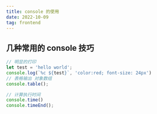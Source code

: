 ```yaml
---
title: console 的使用
date: 2022-10-09
tag: frontend
---
```



## 几种常用的 console 技巧

```js
// 明显的打印
let test = 'hello world';
console.log(`%c ${test}`, 'color:red; font-size: 24px')
// 表格输出 对象数组
console.table();

// 计算执行时间
console.time()
console.timeEnd();
```
